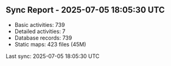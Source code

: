 ## Sync Report - 2025-07-05 18:05:30 UTC

- Basic activities: 739
- Detailed activities: 7
- Database records: 739
- Static maps: 423 files (45M)

Last sync: 2025-07-05 18:05:30 UTC
